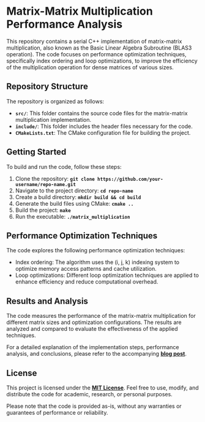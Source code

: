 # Matrix-Matrix Multiplication Performance Analysis

This repository contains a serial C++ implementation of matrix-matrix multiplication, also known as the Basic Linear Algebra Subroutine (BLAS3 operation). The code focuses on performance optimization techniques, specifically index ordering and loop optimizations, to improve the efficiency of the multiplication operation for dense matrices of various sizes.

## **Repository Structure**

The repository is organized as follows:

- **`src/`**: This folder contains the source code files for the matrix-matrix multiplication implementation.
- **`include/`**: This folder includes the header files necessary for the code.
- **`CMakeLists.txt`**: The CMake configuration file for building the project.

## **Getting Started**

To build and run the code, follow these steps:

1. Clone the repository: **`git clone https://github.com/your-username/repo-name.git`**
2. Navigate to the project directory: **`cd repo-name`**
3. Create a build directory: **`mkdir build && cd build`**
4. Generate the build files using CMake: **`cmake ..`**
5. Build the project: **`make`**
6. Run the executable: **`./matrix_multiplication`**

## **Performance Optimization Techniques**

The code explores the following performance optimization techniques:

- Index ordering: The algorithm uses the (i, j, k) indexing system to optimize memory access patterns and cache utilization.
- Loop optimizations: Different loop optimization techniques are applied to enhance efficiency and reduce computational overhead.

## **Results and Analysis**

The code measures the performance of the matrix-matrix multiplication for different matrix sizes and optimization configurations. The results are analyzed and compared to evaluate the effectiveness of the applied techniques.

For a detailed explanation of the implementation steps, performance analysis, and conclusions, please refer to the accompanying **[blog post](https://chat.openai.com/link-to-your-blog)**.

## **License**

This project is licensed under the **[MIT License](https://chat.openai.com/LICENSE)**. Feel free to use, modify, and distribute the code for academic, research, or personal purposes.

Please note that the code is provided as-is, without any warranties or guarantees of performance or reliability.